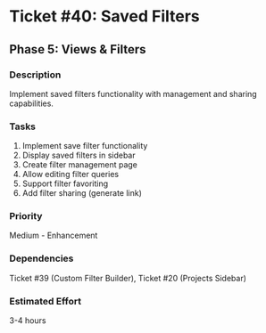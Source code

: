 # Ticket #40: Saved Filters

## Phase 5: Views & Filters

### Description
Implement saved filters functionality with management and sharing capabilities.

### Tasks
1) Implement save filter functionality  
2) Display saved filters in sidebar  
3) Create filter management page  
4) Allow editing filter queries  
5) Support filter favoriting  
6) Add filter sharing (generate link)  

### Priority
Medium - Enhancement

### Dependencies
Ticket #39 (Custom Filter Builder), Ticket #20 (Projects Sidebar)

### Estimated Effort
3-4 hours
